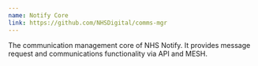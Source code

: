 ```yaml
---
name: Notify Core
link: https://github.com/NHSDigital/comms-mgr
---
```

<!-- markdownlint-disable MD041 -->
The communication management core of NHS Notify. It provides message request and communications functionality via API and MESH.
<!-- markdownlint-enable MD041 -->
